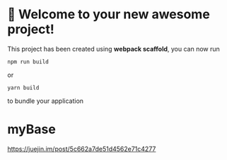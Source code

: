 # 🚀 Welcome to your new awesome project!

This project has been created using **webpack scaffold**, you can now run

```
npm run build
```

or

```
yarn build
```

to bundle your application
# myBase

https://juejin.im/post/5c662a7de51d4562e71c4277
